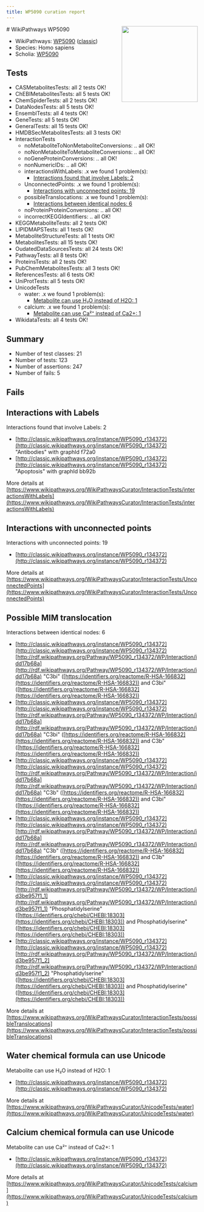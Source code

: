 ```yaml
---
title: WP5090 curation report
---
```


<img style="float: right; width: 200px" src="https://upload.wikimedia.org/wikipedia/commons/thumb/8/83/Wplogo_with_text_500.png/640px-Wplogo_with_text_500.png" />
# WikiPathways WP5090

* WikiPathways: [WP5090](https://wikipathways.org/pathways/WP5090) ([classic](https://classic.wikipathways.org/instance/WP5090))
* Species: Homo sapiens
* Scholia: [WP5090](https://scholia.toolforge.org/wikipathways/WP5090)
## Tests
* CASMetabolitesTests: all 2 tests OK!
* ChEBIMetabolitesTests: all 5 tests OK!
* ChemSpiderTests: all 2 tests OK!
* DataNodesTests: all 5 tests OK!
* EnsemblTests: all 4 tests OK!
* GeneTests: all 5 tests OK!
* GeneralTests: all 15 tests OK!
* HMDBSecMetabolitesTests: all 3 tests OK!
* InteractionTests
    * noMetaboliteToNonMetaboliteConversions: .. all OK!
    * noNonMetaboliteToMetaboliteConversions: .. all OK!
    * noGeneProteinConversions: .. all OK!
    * nonNumericIDs: .. all OK!
    * interactionsWithLabels: .x we found 1 problem(s):
        * [Interactions found that involve Labels: 2](#630d2679)
    * UnconnectedPoints: .x we found 1 problem(s):
        * [Interactions with unconnected points: 19](#7f1d4080)
    * possibleTranslocations: .x we found 1 problem(s):
        * [Interactions between identical nodes: 6](#1c11820b)
    * noProteinProteinConversions: .. all OK!
    * incorrectKEGGIdentifiers: .. all OK!
* KEGGMetaboliteTests: all 2 tests OK!
* LIPIDMAPSTests: all 1 tests OK!
* MetaboliteStructureTests: all 1 tests OK!
* MetabolitesTests: all 15 tests OK!
* OudatedDataSourcesTests: all 24 tests OK!
* PathwayTests: all 8 tests OK!
* ProteinsTests: all 2 tests OK!
* PubChemMetabolitesTests: all 3 tests OK!
* ReferencesTests: all 6 tests OK!
* UniProtTests: all 5 tests OK!
* UnicodeTests
    * water: .x we found 1 problem(s):
        * [Metabolite can use H₂O instead of H2O: 1](#a680b2d0)
    * calcium: .x we found 1 problem(s):
        * [Metabolite can use Ca²⁺ instead of Ca2+: 1](#11d84c22)
* WikidataTests: all 4 tests OK!


## Summary

* Number of test classes: 21
* Number of tests: 123
* Number of assertions: 247
* Number of fails: 5

## Fails

<a name="630d2679" />

## Interactions with Labels

Interactions found that involve Labels: 2

* [http://classic.wikipathways.org/instance/WP5090_r134372](http://classic.wikipathways.org/instance/WP5090_r134372) "Antibodies" with graphId f72a0
* [http://classic.wikipathways.org/instance/WP5090_r134372](http://classic.wikipathways.org/instance/WP5090_r134372) "Apoptosis" with graphId bb92b


More details at [https://www.wikipathways.org/WikiPathwaysCurator/InteractionTests/interactionsWithLabels](https://www.wikipathways.org/WikiPathwaysCurator/InteractionTests/interactionsWithLabels)

<a name="7f1d4080" />

## Interactions with unconnected points

Interactions with unconnected points: 19

* [http://classic.wikipathways.org/instance/WP5090_r134372](http://classic.wikipathways.org/instance/WP5090_r134372)


More details at [https://www.wikipathways.org/WikiPathwaysCurator/InteractionTests/UnconnectedPoints](https://www.wikipathways.org/WikiPathwaysCurator/InteractionTests/UnconnectedPoints)

<a name="1c11820b" />

## Possible MIM translocation

Interactions between identical nodes: 6

* [http://classic.wikipathways.org/instance/WP5090_r134372](http://classic.wikipathways.org/instance/WP5090_r134372) [http://rdf.wikipathways.org/Pathway/WP5090_r134372/WP/Interaction/idd17b68a](http://rdf.wikipathways.org/Pathway/WP5090_r134372/WP/Interaction/idd17b68a) "C3bi" ([https://identifiers.org/reactome/R-HSA-166832](https://identifiers.org/reactome/R-HSA-166832)) and 
C3bi" ([https://identifiers.org/reactome/R-HSA-166832](https://identifiers.org/reactome/R-HSA-166832))
* [http://classic.wikipathways.org/instance/WP5090_r134372](http://classic.wikipathways.org/instance/WP5090_r134372) [http://rdf.wikipathways.org/Pathway/WP5090_r134372/WP/Interaction/idd17b68a](http://rdf.wikipathways.org/Pathway/WP5090_r134372/WP/Interaction/idd17b68a) "C3bi" ([https://identifiers.org/reactome/R-HSA-166832](https://identifiers.org/reactome/R-HSA-166832)) and 
C3b" ([https://identifiers.org/reactome/R-HSA-166832](https://identifiers.org/reactome/R-HSA-166832))
* [http://classic.wikipathways.org/instance/WP5090_r134372](http://classic.wikipathways.org/instance/WP5090_r134372) [http://rdf.wikipathways.org/Pathway/WP5090_r134372/WP/Interaction/idd17b68a](http://rdf.wikipathways.org/Pathway/WP5090_r134372/WP/Interaction/idd17b68a) "C3b" ([https://identifiers.org/reactome/R-HSA-166832](https://identifiers.org/reactome/R-HSA-166832)) and 
C3bi" ([https://identifiers.org/reactome/R-HSA-166832](https://identifiers.org/reactome/R-HSA-166832))
* [http://classic.wikipathways.org/instance/WP5090_r134372](http://classic.wikipathways.org/instance/WP5090_r134372) [http://rdf.wikipathways.org/Pathway/WP5090_r134372/WP/Interaction/idd17b68a](http://rdf.wikipathways.org/Pathway/WP5090_r134372/WP/Interaction/idd17b68a) "C3b" ([https://identifiers.org/reactome/R-HSA-166832](https://identifiers.org/reactome/R-HSA-166832)) and 
C3b" ([https://identifiers.org/reactome/R-HSA-166832](https://identifiers.org/reactome/R-HSA-166832))
* [http://classic.wikipathways.org/instance/WP5090_r134372](http://classic.wikipathways.org/instance/WP5090_r134372) [http://rdf.wikipathways.org/Pathway/WP5090_r134372/WP/Interaction/id3be957f1_1](http://rdf.wikipathways.org/Pathway/WP5090_r134372/WP/Interaction/id3be957f1_1) "Phosphatidylserine" ([https://identifiers.org/chebi/CHEBI:18303](https://identifiers.org/chebi/CHEBI:18303)) and 
Phosphatidylserine" ([https://identifiers.org/chebi/CHEBI:18303](https://identifiers.org/chebi/CHEBI:18303))
* [http://classic.wikipathways.org/instance/WP5090_r134372](http://classic.wikipathways.org/instance/WP5090_r134372) [http://rdf.wikipathways.org/Pathway/WP5090_r134372/WP/Interaction/id3be957f1_2](http://rdf.wikipathways.org/Pathway/WP5090_r134372/WP/Interaction/id3be957f1_2) "Phosphatidylserine" ([https://identifiers.org/chebi/CHEBI:18303](https://identifiers.org/chebi/CHEBI:18303)) and 
Phosphatidylserine" ([https://identifiers.org/chebi/CHEBI:18303](https://identifiers.org/chebi/CHEBI:18303))


More details at [https://www.wikipathways.org/WikiPathwaysCurator/InteractionTests/possibleTranslocations](https://www.wikipathways.org/WikiPathwaysCurator/InteractionTests/possibleTranslocations)

<a name="a680b2d0" />

## Water chemical formula can use Unicode

Metabolite can use H₂O instead of H2O: 1

* [http://classic.wikipathways.org/instance/WP5090_r134372](http://classic.wikipathways.org/instance/WP5090_r134372)


More details at [https://www.wikipathways.org/WikiPathwaysCurator/UnicodeTests/water](https://www.wikipathways.org/WikiPathwaysCurator/UnicodeTests/water)

<a name="11d84c22" />

## Calcium chemical formula can use Unicode

Metabolite can use Ca²⁺ instead of Ca2+: 1

* [http://classic.wikipathways.org/instance/WP5090_r134372](http://classic.wikipathways.org/instance/WP5090_r134372)


More details at [https://www.wikipathways.org/WikiPathwaysCurator/UnicodeTests/calcium](https://www.wikipathways.org/WikiPathwaysCurator/UnicodeTests/calcium)


